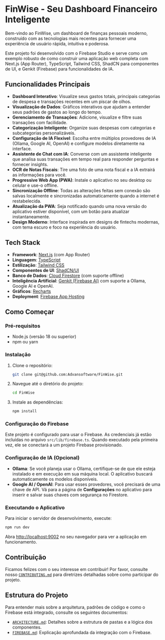 # FinWise - Seu Dashboard Financeiro Inteligente

Bem-vindo ao FinWise, um dashboard de finanças pessoais moderno, construído com as tecnologias mais recentes para fornecer uma experiência de usuário rápida, intuitiva e poderosa.

Este projeto foi desenvolvido com o Firebase Studio e serve como um exemplo robusto de como construir uma aplicação web completa com Next.js (App Router), TypeScript, Tailwind CSS, ShadCN para componentes de UI, e Genkit (Firebase) para funcionalidades de IA.

## Funcionalidades Principais

- **Dashboard Interativo**: Visualize seus gastos totais, principais categorias de despesa e transações recentes em um piscar de olhos.
- **Visualização de Dados**: Gráficos interativos que ajudam a entender seus padrões de gastos ao longo do tempo.
- **Gerenciamento de Transações**: Adicione, visualize e filtre suas transações com facilidade.
- **Categorização Inteligente**: Organize suas despesas com categorias e subcategorias personalizáveis.
- **Configuração de IA Flexível**: Escolha entre múltiplos provedores de IA (Ollama, Google AI, OpenAI) e configure modelos diretamente na interface.
- **Assistente de Chat com IA**: Converse com um assistente inteligente que analisa suas transações em tempo real para responder perguntas e fornecer insights.
- **OCR de Notas Fiscais**: Tire uma foto de uma nota fiscal e a IA extrairá as informações para você.
- **Progressive Web App (PWA)**: Instale o aplicativo no seu desktop ou celular e use-o offline.
- **Sincronização Offline**: Todas as alterações feitas sem conexão são salvas localmente e sincronizadas automaticamente quando a internet é restabelecida.
- **Atualização da PWA**: Seja notificado quando uma nova versão do aplicativo estiver disponível, com um botão para atualizar instantaneamente.
- **Design Moderno**: Interface inspirada em designs de fintechs modernas, com tema escuro e foco na experiência do usuário.

## Tech Stack

- **Framework**: [Next.js](https://nextjs.org/) (com App Router)
- **Linguagem**: [TypeScript](https://www.typescriptlang.org/)
- **Estilização**: [Tailwind CSS](https://tailwindcss.com/)
- **Componentes de UI**: [ShadCN/UI](https://ui.shadcn.com/)
- **Banco de Dados**: [Cloud Firestore](https://firebase.google.com/docs/firestore) (com suporte offline)
- **Inteligência Artificial**: [Genkit (Firebase AI)](https://firebase.google.com/docs/genkit) com suporte a Ollama, Google AI e OpenAI.
- **Gráficos**: [Recharts](https://recharts.org/)
- **Deployment**: [Firebase App Hosting](https://firebase.google.com/docs/hosting)

## Como Começar

### Pré-requisitos

- Node.js (versão 18 ou superior)
- npm ou yarn

### Instalação

1.  Clone o repositório:
    ```bash
    git clone git@github.com:Advansoftware/FinWise.git
    ```
2.  Navegue até o diretório do projeto:
    ```bash
    cd FinWise
    ```
3.  Instale as dependências:
    ```bash
    npm install
    ```

### Configuração do Firebase

Este projeto é configurado para usar o Firebase. As credenciais já estão incluídas no arquivo `src/lib/firebase.ts`. Quando executado pela primeira vez, ele se conectará a um projeto Firebase provisionado.

### Configuração de IA (Opcional)

- **Ollama**: Se você planeja usar o Ollama, certifique-se de que ele esteja instalado e em execução em sua máquina local. O aplicativo buscará automaticamente os modelos disponíveis.
- **Google AI / OpenAI**: Para usar esses provedores, você precisará de uma chave de API. Vá para a página de **Configurações** no aplicativo para inserir e salvar suas chaves com segurança no Firestore.

### Executando o Aplicativo

Para iniciar o servidor de desenvolvimento, execute:

```bash
npm run dev
```

Abra [http://localhost:9002](http://localhost:9002) no seu navegador para ver a aplicação em funcionamento.

## Contribuição

Ficamos felizes com o seu interesse em contribuir! Por favor, consulte nosso [`CONTRIBUTING.md`](./CONTRIBUTING.md) para diretrizes detalhadas sobre como participar do projeto.

## Estrutura do Projeto

Para entender mais sobre a arquitetura, padrões de código e como o Firebase está integrado, consulte os seguintes documentos:

- [`ARCHITECTURE.md`](./ARCHITECTURE.md): Detalhes sobre a estrutura de pastas e a lógica dos componentes.
- [`FIREBASE.md`](./FIREBASE.md): Explicação aprofundada da integração com o Firebase.
